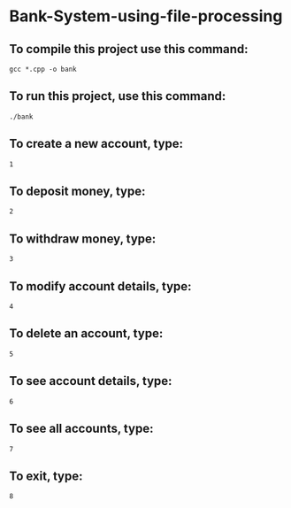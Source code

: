 # Bank-System-using-file-processing
## To compile this project use this command:
```
gcc *.cpp -o bank
```
## To run this project, use this command:
```
./bank
```
## To create a new account, type:
```
1
```
## To deposit money, type:
```
2
```
## To withdraw money, type:
```
3
```
## To modify account details, type:
```
4
```
## To delete an account, type:
```
5
```
## To see account details, type:
```
6
```
## To see all accounts, type:
```
7
```
## To exit, type:
```
8
```
